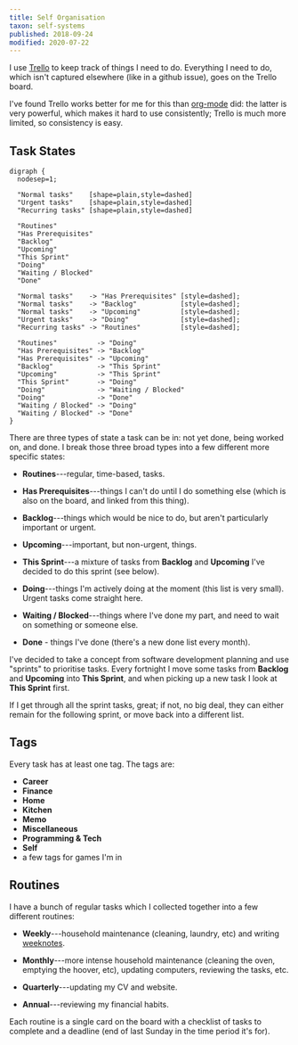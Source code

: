 ```yaml
---
title: Self Organisation
taxon: self-systems
published: 2018-09-24
modified: 2020-07-22
---
```


I use [Trello][] to keep track of things I need to do.  Everything I
need to do, which isn't captured elsewhere (like in a github issue),
goes on the Trello board.

I've found Trello works better for me for this than [org-mode][] did:
the latter is very powerful, which makes it hard to use consistently;
Trello is much more limited, so consistency is easy.

[Trello]: https://trello.com/
[org-mode]: https://orgmode.org/


## Task States

```graphviz
digraph {
  nodesep=1;

  "Normal tasks"    [shape=plain,style=dashed]
  "Urgent tasks"    [shape=plain,style=dashed]
  "Recurring tasks" [shape=plain,style=dashed]

  "Routines"
  "Has Prerequisites"
  "Backlog"
  "Upcoming"
  "This Sprint"
  "Doing"
  "Waiting / Blocked"
  "Done"

  "Normal tasks"    -> "Has Prerequisites" [style=dashed];
  "Normal tasks"    -> "Backlog"           [style=dashed];
  "Normal tasks"    -> "Upcoming"          [style=dashed];
  "Urgent tasks"    -> "Doing"             [style=dashed];
  "Recurring tasks" -> "Routines"          [style=dashed];

  "Routines"          -> "Doing"
  "Has Prerequisites" -> "Backlog"
  "Has Prerequisites" -> "Upcoming"
  "Backlog"           -> "This Sprint"
  "Upcoming"          -> "This Sprint"
  "This Sprint"       -> "Doing"
  "Doing"             -> "Waiting / Blocked"
  "Doing"             -> "Done"
  "Waiting / Blocked" -> "Doing"
  "Waiting / Blocked" -> "Done"
}
```

There are three types of state a task can be in: not yet done, being
worked on, and done.  I break those three broad types into a few
different more specific states:

* **Routines**---regular, time-based, tasks.

* **Has Prerequisites**---things I can't do until I do something else
  (which is also on the board, and linked from this thing).

* **Backlog**---things which would be nice to do, but aren't
  particularly important or urgent.

* **Upcoming**---important, but non-urgent, things.

* **This Sprint**---a mixture of tasks from **Backlog** and
  **Upcoming** I've decided to do this sprint (see below).

* **Doing**---things I'm actively doing at the moment (this list is
  very small).  Urgent tasks come straight here.

* **Waiting / Blocked**---things where I've done my part, and need to
  wait on something or someone else.

* **Done** - things I've done (there's a new done list every month).

I've decided to take a concept from software development planning and
use "sprints" to prioritise tasks.  Every fortnight I move some tasks
from **Backlog** and **Upcoming** into **This Sprint**, and when
picking up a new task I look at **This Sprint** first.

If I get through all the sprint tasks, great; if not, no big deal,
they can either remain for the following sprint, or move back into a
different list.


## Tags

Every task has at least one tag.  The tags are:

* **Career**
* **Finance**
* **Home**
* **Kitchen**
* **Memo**
* **Miscellaneous**
* **Programming & Tech**
* **Self**
* a few tags for games I'm in


## Routines

I have a bunch of regular tasks which I collected together into a few
different routines:

* **Weekly**---household maintenance (cleaning, laundry, etc) and
  writing [weeknotes][].

* **Monthly**---more intense household maintenance (cleaning the oven,
  emptying the hoover, etc), updating computers, reviewing the tasks,
  etc.

* **Quarterly**---updating my CV and website.

* **Annual**---reviewing my financial habits.

Each routine is a single card on the board with a checklist of tasks
to complete and a deadline (end of last Sunday in the time period it's
for).

[weeknotes]: taxon/weeknotes.html
